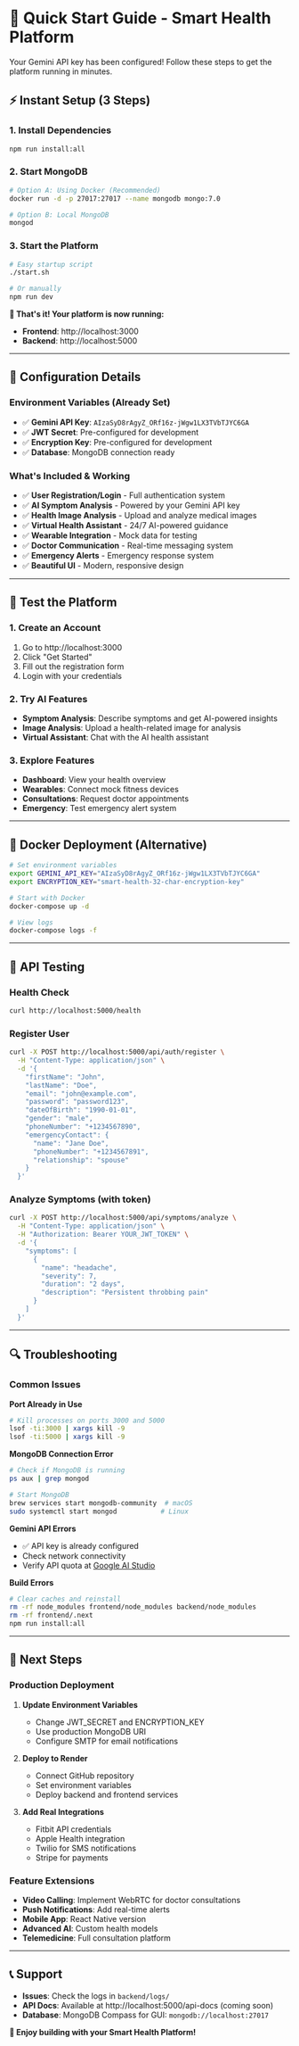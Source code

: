 # 🚀 Quick Start Guide - Smart Health Platform

Your Gemini API key has been configured! Follow these steps to get the platform running in minutes.

## ⚡ Instant Setup (3 Steps)

### 1. Install Dependencies
```bash
npm run install:all
```

### 2. Start MongoDB
```bash
# Option A: Using Docker (Recommended)
docker run -d -p 27017:27017 --name mongodb mongo:7.0

# Option B: Local MongoDB
mongod
```

### 3. Start the Platform
```bash
# Easy startup script
./start.sh

# Or manually
npm run dev
```

**🎉 That's it! Your platform is now running:**
- **Frontend**: http://localhost:3000
- **Backend**: http://localhost:5000

---

## 🔧 Configuration Details

### Environment Variables (Already Set)
- ✅ **Gemini API Key**: `AIzaSyD8rAgyZ_ORf16z-jWgw1LX3TVbTJYC6GA`
- ✅ **JWT Secret**: Pre-configured for development
- ✅ **Encryption Key**: Pre-configured for development
- ✅ **Database**: MongoDB connection ready

### What's Included & Working
- ✅ **User Registration/Login** - Full authentication system
- ✅ **AI Symptom Analysis** - Powered by your Gemini API key
- ✅ **Health Image Analysis** - Upload and analyze medical images
- ✅ **Virtual Health Assistant** - 24/7 AI-powered guidance
- ✅ **Wearable Integration** - Mock data for testing
- ✅ **Doctor Communication** - Real-time messaging system
- ✅ **Emergency Alerts** - Emergency response system
- ✅ **Beautiful UI** - Modern, responsive design

---

## 🧪 Test the Platform

### 1. Create an Account
1. Go to http://localhost:3000
2. Click "Get Started" 
3. Fill out the registration form
4. Login with your credentials

### 2. Try AI Features
- **Symptom Analysis**: Describe symptoms and get AI-powered insights
- **Image Analysis**: Upload a health-related image for analysis
- **Virtual Assistant**: Chat with the AI health assistant

### 3. Explore Features
- **Dashboard**: View your health overview
- **Wearables**: Connect mock fitness devices
- **Consultations**: Request doctor appointments
- **Emergency**: Test emergency alert system

---

## 🐳 Docker Deployment (Alternative)

```bash
# Set environment variables
export GEMINI_API_KEY="AIzaSyD8rAgyZ_ORf16z-jWgw1LX3TVbTJYC6GA"
export ENCRYPTION_KEY="smart-health-32-char-encryption-key"

# Start with Docker
docker-compose up -d

# View logs
docker-compose logs -f
```

---

## 📱 API Testing

### Health Check
```bash
curl http://localhost:5000/health
```

### Register User
```bash
curl -X POST http://localhost:5000/api/auth/register \
  -H "Content-Type: application/json" \
  -d '{
    "firstName": "John",
    "lastName": "Doe",
    "email": "john@example.com",
    "password": "password123",
    "dateOfBirth": "1990-01-01",
    "gender": "male",
    "phoneNumber": "+1234567890",
    "emergencyContact": {
      "name": "Jane Doe",
      "phoneNumber": "+1234567891",
      "relationship": "spouse"
    }
  }'
```

### Analyze Symptoms (with token)
```bash
curl -X POST http://localhost:5000/api/symptoms/analyze \
  -H "Content-Type: application/json" \
  -H "Authorization: Bearer YOUR_JWT_TOKEN" \
  -d '{
    "symptoms": [
      {
        "name": "headache",
        "severity": 7,
        "duration": "2 days",
        "description": "Persistent throbbing pain"
      }
    ]
  }'
```

---

## 🔍 Troubleshooting

### Common Issues

**Port Already in Use**
```bash
# Kill processes on ports 3000 and 5000
lsof -ti:3000 | xargs kill -9
lsof -ti:5000 | xargs kill -9
```

**MongoDB Connection Error**
```bash
# Check if MongoDB is running
ps aux | grep mongod

# Start MongoDB
brew services start mongodb-community  # macOS
sudo systemctl start mongod           # Linux
```

**Gemini API Errors**
- ✅ API key is already configured
- Check network connectivity
- Verify API quota at [Google AI Studio](https://makersuite.google.com/)

**Build Errors**
```bash
# Clear caches and reinstall
rm -rf node_modules frontend/node_modules backend/node_modules
rm -rf frontend/.next
npm run install:all
```

---

## 🎯 Next Steps

### Production Deployment
1. **Update Environment Variables**
   - Change JWT_SECRET and ENCRYPTION_KEY
   - Use production MongoDB URI
   - Configure SMTP for email notifications

2. **Deploy to Render**
   - Connect GitHub repository
   - Set environment variables
   - Deploy backend and frontend services

3. **Add Real Integrations**
   - Fitbit API credentials
   - Apple Health integration
   - Twilio for SMS notifications
   - Stripe for payments

### Feature Extensions
- **Video Calling**: Implement WebRTC for doctor consultations
- **Push Notifications**: Add real-time alerts
- **Mobile App**: React Native version
- **Advanced AI**: Custom health models
- **Telemedicine**: Full consultation platform

---

## 📞 Support

- **Issues**: Check the logs in `backend/logs/`
- **API Docs**: Available at http://localhost:5000/api-docs (coming soon)
- **Database**: MongoDB Compass for GUI: `mongodb://localhost:27017`

**🎉 Enjoy building with your Smart Health Platform!**